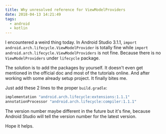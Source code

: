 ```yaml
---
title: Why unresolved reference for ViewModelProviders
date: 2018-04-13 14:21:49
tags:
  - android
  - kotlin
---
```


I encountered a weird thing today. In Android Studio 3.1.1, `import android.arch.lifecycle.ViewModelProvider` is totally fine while `import android.arch.lifecycle.ViewModelProviders` is not fine. Because there is no `ViewModelProviders` under `lifecycle` package.

The solution is to add the packages by yourself. It doesn't even get mentioned in the official doc and most of the tutorials online. And after working with some already setup project. It finally bites me.

<!--more-->

Just add these 2 lines to the proper `build.gradle`:

```groovy
implementation "android.arch.lifecycle:extensions:1.1.1"
annotationProcessor "android.arch.lifecycle:compiler:1.1.1"
```

The version number maybe different in the future but it's fine, because Android Studio will tell the version number for the latest version.

Hope it helps.
